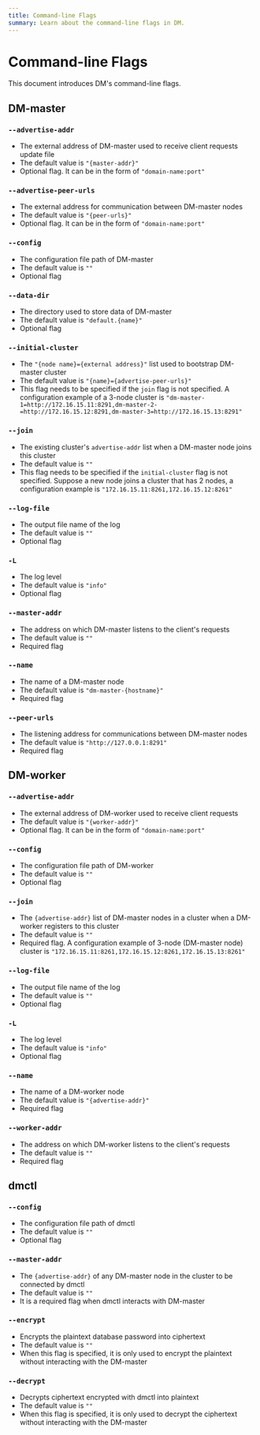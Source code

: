 ```yaml
---
title: Command-line Flags
summary: Learn about the command-line flags in DM.
---
```


# Command-line Flags

This document introduces DM's command-line flags.

## DM-master

### `--advertise-addr`

- The external address of DM-master used to receive client requests update file
- The default value is `"{master-addr}"`
- Optional flag. It can be in the form of `"domain-name:port"`

### `--advertise-peer-urls`

- The external address for communication between DM-master nodes
- The default value is `"{peer-urls}"`
- Optional flag. It can be in the form of `"domain-name:port"`

### `--config`

- The configuration file path of DM-master
- The default value is `""`
- Optional flag

### `--data-dir`

- The directory used to store data of DM-master
- The default value is `"default.{name}"`
- Optional flag

### `--initial-cluster`

- The `"{node name}={external address}"` list used to bootstrap DM-master cluster
- The default value is `"{name}={advertise-peer-urls}"`
- This flag needs to be specified if the `join` flag is not specified. A configuration example of a 3-node cluster is `"dm-master-1=http://172.16.15.11:8291,dm-master-2-=http://172.16.15.12:8291,dm-master-3=http://172.16.15.13:8291"`

### `--join`

- The existing cluster's `advertise-addr` list when a DM-master node joins this cluster
- The default value is `""`
- This flag needs to be specified if the `initial-cluster` flag is not specified. Suppose a new node joins a cluster that has 2 nodes, a configuration example is `"172.16.15.11:8261,172.16.15.12:8261"`

### `--log-file`

- The output file name of the log
- The default value is `""`
- Optional flag

### `-L`

- The log level
- The default value is `"info"`
- Optional flag

### `--master-addr`

- The address on which DM-master listens to the client's requests
- The default value is `""`
- Required flag

### `--name`

- The name of a DM-master node
- The default value is `"dm-master-{hostname}"`
- Required flag

### `--peer-urls`

- The listening address for communications between DM-master nodes
- The default value is `"http://127.0.0.1:8291"`
- Required flag

## DM-worker

### `--advertise-addr`

- The external address of DM-worker used to receive client requests
- The default value is `"{worker-addr}"`
- Optional flag. It can be in the form of `"domain-name:port"`

### `--config`

- The configuration file path of DM-worker
- The default value is `""`
- Optional flag

### `--join`

- The `{advertise-addr}` list of DM-master nodes in a cluster when a DM-worker registers to this cluster
- The default value is `""`
- Required flag. A configuration example of 3-node (DM-master node) cluster is `"172.16.15.11:8261,172.16.15.12:8261,172.16.15.13:8261"`

### `--log-file`

- The output file name of the log
- The default value is `""`
- Optional flag

### `-L`

- The log level
- The default value is `"info"`
- Optional flag

### `--name`

- The name of a DM-worker node
- The default value is `"{advertise-addr}"`
- Required flag

### `--worker-addr`

- The address on which DM-worker listens to the client's requests
- The default value is `""`
- Required flag

## dmctl

### `--config`

- The configuration file path of dmctl
- The default value is `""`
- Optional flag

### `--master-addr`

- The `{advertise-addr}` of any DM-master node in the cluster to be connected by dmctl
- The default value is `""`
- It is a required flag when dmctl interacts with DM-master

### `--encrypt`

- Encrypts the plaintext database password into ciphertext
- The default value is `""`
- When this flag is specified, it is only used to encrypt the plaintext without interacting with the DM-master

### `--decrypt`

- Decrypts ciphertext encrypted with dmctl into plaintext
- The default value is `""`
- When this flag is specified, it is only used to decrypt the ciphertext without interacting with the DM-master
